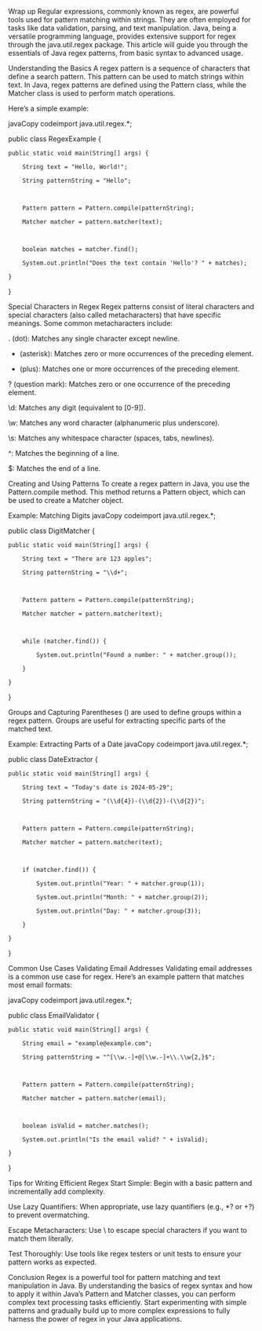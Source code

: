 Wrap up
Regular expressions, commonly known as regex, are powerful tools used for pattern matching within strings. They are often employed for tasks like data validation, parsing, and text manipulation. Java, being a versatile programming language, provides extensive support for regex through the java.util.regex package. This article will guide you through the essentials of Java regex patterns, from basic syntax to advanced usage.

Understanding the Basics
A regex pattern is a sequence of characters that define a search pattern. This pattern can be used to match strings within text. In Java, regex patterns are defined using the Pattern class, while the Matcher class is used to perform match operations.

Here’s a simple example:

javaCopy codeimport java.util.regex.*;



public class RegexExample {

    public static void main(String[] args) {

        String text = "Hello, World!";

        String patternString = "Hello";



        Pattern pattern = Pattern.compile(patternString);

        Matcher matcher = pattern.matcher(text);



        boolean matches = matcher.find();

        System.out.println("Does the text contain 'Hello'? " + matches);

    }

}



Special Characters in Regex
Regex patterns consist of literal characters and special characters (also called metacharacters) that have specific meanings. Some common metacharacters include:

. (dot): Matches any single character except newline.

* (asterisk): Matches zero or more occurrences of the preceding element.

+ (plus): Matches one or more occurrences of the preceding element.

? (question mark): Matches zero or one occurrence of the preceding element.

\d: Matches any digit (equivalent to [0-9]).

\w: Matches any word character (alphanumeric plus underscore).

\s: Matches any whitespace character (spaces, tabs, newlines).

^: Matches the beginning of a line.

$: Matches the end of a line.

Creating and Using Patterns
To create a regex pattern in Java, you use the Pattern.compile method. This method returns a Pattern object, which can be used to create a Matcher object.

Example: Matching Digits
javaCopy codeimport java.util.regex.*;



public class DigitMatcher {

    public static void main(String[] args) {

        String text = "There are 123 apples";

        String patternString = "\\d+";



        Pattern pattern = Pattern.compile(patternString);

        Matcher matcher = pattern.matcher(text);



        while (matcher.find()) {

            System.out.println("Found a number: " + matcher.group());

        }

    }

}



Groups and Capturing
Parentheses () are used to define groups within a regex pattern. Groups are useful for extracting specific parts of the matched text.

Example: Extracting Parts of a Date
javaCopy codeimport java.util.regex.*;



public class DateExtractor {

    public static void main(String[] args) {

        String text = "Today's date is 2024-05-29";

        String patternString = "(\\d{4})-(\\d{2})-(\\d{2})";



        Pattern pattern = Pattern.compile(patternString);

        Matcher matcher = pattern.matcher(text);



        if (matcher.find()) {

            System.out.println("Year: " + matcher.group(1));

            System.out.println("Month: " + matcher.group(2));

            System.out.println("Day: " + matcher.group(3));

        }

    }

}



Common Use Cases
Validating Email Addresses
Validating email addresses is a common use case for regex. Here’s an example pattern that matches most email formats:

javaCopy codeimport java.util.regex.*;



public class EmailValidator {

    public static void main(String[] args) {

        String email = "example@example.com";

        String patternString = "^[\\w.-]+@[\\w.-]+\\.\\w{2,}$";



        Pattern pattern = Pattern.compile(patternString);

        Matcher matcher = pattern.matcher(email);



        boolean isValid = matcher.matches();

        System.out.println("Is the email valid? " + isValid);

    }

}



Tips for Writing Efficient Regex
Start Simple: Begin with a basic pattern and incrementally add complexity.

Use Lazy Quantifiers: When appropriate, use lazy quantifiers (e.g., *? or +?) to prevent overmatching.

Escape Metacharacters: Use \\ to escape special characters if you want to match them literally.

Test Thoroughly: Use tools like regex testers or unit tests to ensure your pattern works as expected.

Conclusion
Regex is a powerful tool for pattern matching and text manipulation in Java. By understanding the basics of regex syntax and how to apply it within Java’s Pattern and Matcher classes, you can perform complex text processing tasks efficiently. Start experimenting with simple patterns and gradually build up to more complex expressions to fully harness the power of regex in your Java applications.